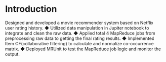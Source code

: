 # Introduction

Designed and developed a movie recommender system based on Netflix user rating history.
◆ Utilized data manipulation in Jupiter notebook to integrate and clean the raw data.
◆ Applied total 4 MapReduce jobs from preprocessing raw data to getting the final rating results.
◆ Implemented Item CF(collaborative filtering) to calculate and normalize co-occurrence matrix.
◆ Deployed MRUnit to test the MapReduce job logic and monitor the output.
